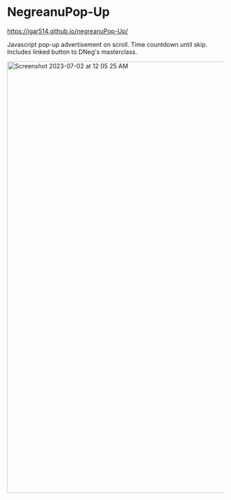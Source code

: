 # NegreanuPop-Up
https://jgar514.github.io/negreanuPop-Up/

Javascript pop-up advertisement on scroll. Time countdown until skip. Includes linked button to DNeg's masterclass.


<img width="1001" alt="Screenshot 2023-07-02 at 12 05 25 AM" src="https://github.com/Jgar514/negreanuPop-Up/assets/119822971/4433fe3e-6ccb-4cb4-9b52-58b0e8363d38">
